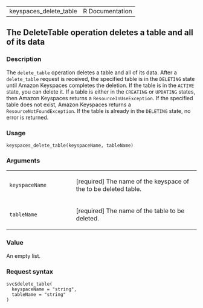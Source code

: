 <table style="width: 100%;">
<tbody>
<tr class="odd">
<td>keyspaces_delete_table</td>
<td style="text-align: right;">R Documentation</td>
</tr>
</tbody>
</table>

## The DeleteTable operation deletes a table and all of its data

### Description

The `delete_table` operation deletes a table and all of its data. After
a `delete_table` request is received, the specified table is in the
`DELETING` state until Amazon Keyspaces completes the deletion. If the
table is in the `ACTIVE` state, you can delete it. If a table is either
in the `CREATING` or `UPDATING` states, then Amazon Keyspaces returns a
`ResourceInUseException`. If the specified table does not exist, Amazon
Keyspaces returns a `ResourceNotFoundException`. If the table is already
in the `DELETING` state, no error is returned.

### Usage

    keyspaces_delete_table(keyspaceName, tableName)

### Arguments

<table>
<colgroup>
<col style="width: 35%" />
<col style="width: 65%" />
</colgroup>
<tbody>
<tr class="odd">
<td><code
id="keyspaces_delete_table_:_keyspaceName">keyspaceName</code></td>
<td><p>[required] The name of the keyspace of the to be deleted
table.</p></td>
</tr>
<tr class="even">
<td><code id="keyspaces_delete_table_:_tableName">tableName</code></td>
<td><p>[required] The name of the table to be deleted.</p></td>
</tr>
</tbody>
</table>

### Value

An empty list.

### Request syntax

    svc$delete_table(
      keyspaceName = "string",
      tableName = "string"
    )
